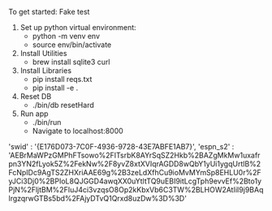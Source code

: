 To get started:
Fake test
1. Set up python virtual environment:
    - python -m venv env
    - source env/bin/activate
2. Install Utilities
    - brew install sqlite3 curl
3. Install Libraries
    - pip install reqs.txt
    - pip install -e .
4. Reset DB
    - ./bin/db resetHard
5. Run app
    - ./bin/run
    - Navigate to localhost:8000

'swid' : '{E176D073-7C0F-4936-9728-43E7ABFE1AB7}',
        'espn_s2' : 'AEBrMaWPzGMPhFTsowo%2FITsrbK8AYrSqSZ2Hkb%2BAZgMkMw1uxafrpn3YN2fLyok5Z%2FekNw%2F8yvZ8xtXVIqrAGDD8wQbY1yUi1ygqUrtlB%2FcNpIDc9AgTS2ZHXriAAE69g%2B3zeLdXfhCu9ioMvMYmSp8EHLU0r%2FyJCi3Dj0%2BPIoL8QJGGD4awqXX0uYtltTQ9uEBI9itLcgTph9evvEf%2Bto1yPjN%2FljtBM%2FIuJ4ci3vzqsO8Op2kKbxVb6C3TW%2BLHOW2AtIiI9j9BAqlrgzqrwGTBs5bd%2FAjyDTvQ1Qrxd8uzDw%3D%3D'